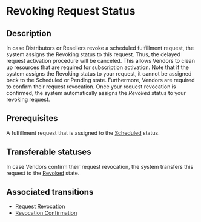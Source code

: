 # Revoking Request Status 
## Description
In case Distributors or Resellers revoke a scheduled fulfillment request, the system assigns the Revoking status to this request. Thus, the delayed request activation procedure will be canceled. This allows Vendors to clean up resources that are required for subscription activation. Note that if the system assigns the Revoking status to your request, it cannot be assigned back to the Scheduled or Pending state. 
Furthermore, Vendors are required to confirm their request revocation. Once your request revocation is confirmed, the system automatically assigns the *Revoked* status to your revoking request.
## Prerequisites
A fulfillment request that is assigned to the [Scheduled](s-g-scheduled.html) status.
## Transferable statuses
In case Vendors confirm their request revocation, the system transfers this request to the [Revoked](s-i-revoked.html) state.
## Associated transitions
* [Request Revocation](t-15-scheduled-revoking.html)
* [Revocation Confirmation](t-16-revoking-revoked.html)

